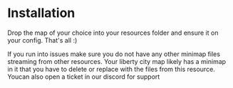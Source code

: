 # Installation
Drop the map of your choice into your resources folder and ensure it on your config. That's all :)

If you run into issues make sure you do not have any other minimap files streaming from other resources. Your liberty city map likely has a minimap in it that you have to delete or replace with the files from this resource. Youcan  also open a ticket in our discord for support

